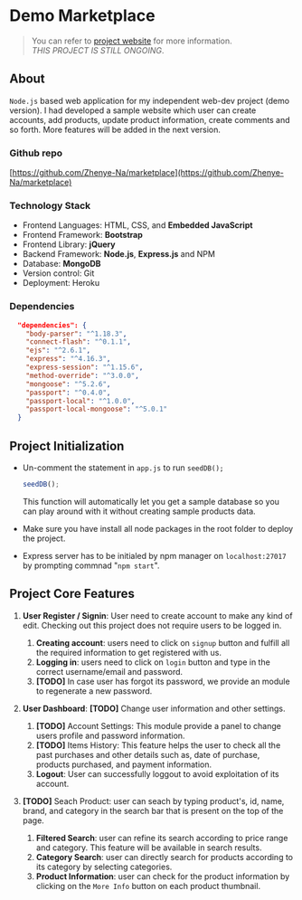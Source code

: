 # Demo Marketplace

> You can refer to [project website](https://demo-mkplc.herokuapp.com/) for more information.  
> *THIS PROJECT IS STILL ONGOING*.

## About

`Node.js` based web application for my independent web-dev project (demo version). I had developed a sample website which user can create accounts, add products, update product information, create comments and so forth. More features will be added in the next version.


### Github repo

[https://github.com/Zhenye-Na/marketplace](https://github.com/Zhenye-Na/marketplace)


### Technology Stack

- Frontend Languages: HTML, CSS, and **Embedded JavaScript**
- Frontend Framework: **Bootstrap**
- Frontend Library: **jQuery**
- Backend Framework: **Node.js**, **Express.js** and NPM
- Database: **MongoDB**
- Version control: Git
- Deployment: Heroku


### Dependencies

```json
  "dependencies": {
    "body-parser": "^1.18.3",
    "connect-flash": "^0.1.1",
    "ejs": "^2.6.1",
    "express": "^4.16.3",
    "express-session": "^1.15.6",
    "method-override": "^3.0.0",
    "mongoose": "^5.2.6",
    "passport": "^0.4.0",
    "passport-local": "^1.0.0",
    "passport-local-mongoose": "^5.0.1"
  }
```

## Project Initialization


- Un-comment the statement in `app.js` to run `seedDB();`

    ```js
    seedDB();
    ```
    This function will automatically let you get a sample database so you can play around with it without creating sample products data.
- Make sure you have install all node packages in the root folder to deploy the project.
- Express server has to be initialed by npm manager on `localhost:27017 ` by prompting commnad "`npm start`".



## Project Core Features

1. **User Register / Signin**: User need to create account to make any kind of edit. Checking out this project does not require users to be logged in.
    1. **Creating account**: users need to click on `signup` button and fulfill all the required information to get registered with us.
    1. **Logging in**: users need to click on `login` button and type in the correct username/email and password.
    1. **[TODO]** In case user has forgot its password, we provide an module to regenerate a new password.

2. **User Dashboard**: **[TODO]** Change user information and other settings.
    1. **[TODO]** Account Settings: This module provide a panel to change users profile and password information. 
    2. **[TODO]** Items History: This feature helps the user to check all the past purchases and other details such as, date of purchase, products purchased, and payment information. 
    3. **Logout**: User can successfully loggout to avoid exploitation of its account.

3. **[TODO]** Seach Product: user can seach by typing product's, id, name, brand, and category in the search bar that is present on the top of the page.
    1. **Filtered Search**: user can refine its search according to price range and category. This feature will be available in search results.
    1. **Category Search**: user can directly search for products according to its category by selecting categories.
    1. **Product Information**: user can check for the product information by clicking on the `More Info` button on each product thumbnail.

